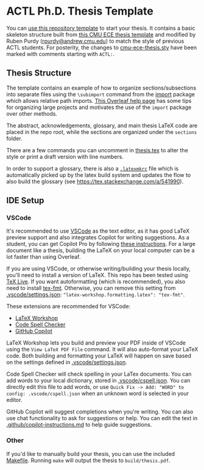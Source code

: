 # ACTL Ph.D. Thesis Template

You can [use this repository template](https://docs.github.com/en/repositories/creating-and-managing-repositories/creating-a-repository-from-a-template) to start your thesis. It contains a basic skeleton structure built from [this CMU ECE thesis template](https://github.com/vzaliva/cmu-ece-thesis-template) and modified by Ruben Purdy (rpurdy@andrew.cmu.edu) to match the style of previous ACTL students. For posterity, the changes to [cmu-ece-thesis.sty](/cmu-ece-thesis.sty) have been marked with comments starting with `ACTL:`.

## Thesis Structure

The template  contains an example of how to organize sections/subsections into separate files using the `\subimport` command from the [import](https://ctan.org/pkg/import) package which allows relative path imports. [This Overleaf help page](https://www.overleaf.com/learn/latex/Management_in_a_large_project) has some tips for organizing large projects and motivates the use of the `import` package over other methods.

The abstract, acknowledgements, glossary, and main thesis LaTeX code are placed in the repo root, while the sections are organized under the `sections` folder.

There are a few commands you can uncomment in [thesis.tex](/thesis.tex) to alter the style or print a draft version with line numbers.

In order to support a glossary, there is also a [`.latexmkrc`](/.latexmkrc) file which is automatically picked up by the latex build system and updates the flow to also build the glossary (see https://tex.stackexchange.com/a/541990).

## IDE Setup

### VSCode

It's recommended to use [VSCode](https://code.visualstudio.com) as the text editor, as it has good LaTeX preview support and also integrates Copilot for writing suggestions. As a student, you can get Copilot Pro by following [these instructions](https://docs.github.com/en/copilot/managing-copilot/managing-copilot-as-an-individual-subscriber/getting-started-with-copilot-on-your-personal-account/getting-free-access-to-copilot-pro-as-a-student-teacher-or-maintainer). For a large document like a thesis, building the LaTeX on your local computer can be a lot faster than using Overleaf.

If you are using VSCode, or otherwise writing/building your thesis locally, you'll need to install a version of LaTeX. This repo has been tested using [TeX Live](https://www.tug.org/texlive/). If you want autoformatting (which is recommended), you also need to install [tex-fmt](https://github.com/WGUNDERWOOD/tex-fmt?tab=readme-ov-file#installation). Otherwise, you can remove this setting from [.vscode/settings.json](/.vscode/settings.json): `"latex-workshop.formatting.latex": "tex-fmt"`.

These extensions are recommended for VSCode:
- [LaTeX Workshop](https://marketplace.visualstudio.com/items?itemName=James-Yu.latex-workshop)
- [Code Spell Checker](https://marketplace.visualstudio.com/items?itemName=streetsidesoftware.code-spell-checker)
- [GitHub Copilot](https://marketplace.visualstudio.com/items?itemName=GitHub.copilot)

LaTeX Workshop lets you build and preview your PDF inside of VSCode using the `View LaTeX PDF File` command. It will also auto-format your LaTeX code. Both building and formatting your LaTeX will happen on save based on the settings defined in [.vscode/settings.json](/.vscode/settings.json). 

Code Spell Checker will check spelling in your LaTex documents. You can add words to your local dictionary, stored in [.vscode/cspell.json](/.vscode/cspell.json). You can directly edit this file to add words, or use `Quick Fix -> Add: "WORD" to config: .vscode/cspell.json` when an unknown word is selected in your editor.

GitHub Copilot will suggest completions when you're writing. You can also use chat functionality to ask for suggestions or help. You can edit the text in [.github/copilot-instructions.md](/.github/copilot-instructions.md) to help guide suggestions.

### Other

If you'd like to manually build your thesis, you can use the included [Makefile](/Makefile). Running `make` will output the thesis to `build/thesis.pdf`.